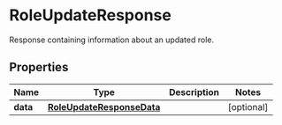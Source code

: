 # RoleUpdateResponse

Response containing information about an updated role.

## Properties

| Name     | Type                                                    | Description | Notes      |
| -------- | ------------------------------------------------------- | ----------- | ---------- |
| **data** | [**RoleUpdateResponseData**](RoleUpdateResponseData.md) |             | [optional] |
